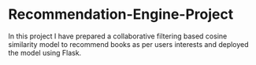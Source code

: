 # Recommendation-Engine-Project
In this project I have prepared a collaborative filtering based cosine similarity model to recommend books as per users interests and deployed the model using Flask.
